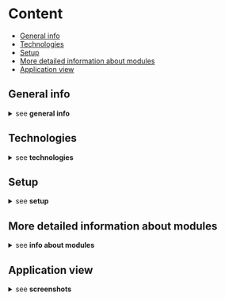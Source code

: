 # Content

* [General info](#general-info)
* [Technologies](#technologies)
* [Setup](#setup)
* [More detailed information about modules](#more-detailed-information-about-modules)
* [Application view](#application-view)

## General info
<details>
<summary>see <b>general info</b></summary>
  This project is a web app built with <b>Python (Django 4.1)</b> that allows logged users to save and share their recipes with others, with the possiblity to rank and comment them.
</details>

## Technologies
<details>
<summary>see <b>technologies</b></summary>
<ul>
  <li>Django</li>
  <li>Django REST Framework</li>
  <li>HTML/CSS</li>
  <li>javaScript</li>
  <li>Docker Compose</li>
  <li>PostgreSQL</li>
  <li>MongoDB</li>
  <li>Celery</li>
  <li>Redis</li>
</ul>
</details>

## Setup
<details>
<summary>see <b>setup</b></summary>

To run this project on your machine it is required to have installed previously Docker Compose on your computer. For further information, see [documentation](https://docs.docker.com/compose/install/ "Install docker").

  1. [Clone](https://help.github.com/articles/cloning-a-repository/) the repository on your machine.
  2. Create a .env file at the base of the project repository, in which you'll have to set the variables below.
       <details>
       <summary>see .env file variables</summary>
        SECRET_KEY<br>
        DEBUG<br>
        DATABASE_NAME<br>
        DATABASE_USER<br>
        DATABASE_PASSWORD<br>
        DATABASE_HOST<br>
        MONGODB_NAME<br>
        MONGODB_USERNAME<br>
        MONGODB_PASSWORD<br>
        MONGODB_HOST<br>
        AWS_SECRET_ACCESS_KEY<br>
        AWS_ACCESS_KEY_ID<br>
        FROM_EMAIL<br>
        </details>
     Please note that mail sending functionality was built with AWS SES, you will have to register the mail address you wish to use on AWS platform. Otherwise, you can still adapt settings.py with the technology you wish to use.
  3. At the base of the project repository run the command: `docker compose -f docker-compose-dev.yml up --build -d`
  4. Open the link to the web app in your web browser: http://0.0.0.0:8000/
</details>

## More detailed information about modules
<details>
<summary>see <b>info about modules</b></summary>
  <ul>
    <li>The app allows logged users to rank and comment the recipes that are registered. API endpoints were created to permit those functionalities to work, the communication between the API and the app is done through AJAX.</li>
    <li>The users are able to download or share the recipe through mail, a PDF is generated from the chosen recipe.</li>
    <li>All registered users have the possibility to request a reset password if forgotten.</li>
  </ul>
</details>

## Application view
<details>
<summary>see <b>screenshots</b></summary>
    <img src="https://user-images.githubusercontent.com/42584510/212421569-73e2f7e1-352a-43f0-acb4-41509c906b01.png" width="50%" height="50%">
    <img src="https://user-images.githubusercontent.com/42584510/212421652-9e683ada-912a-4eb7-8f58-242001c75c42.png" width="50%" height="50%">
</details>
